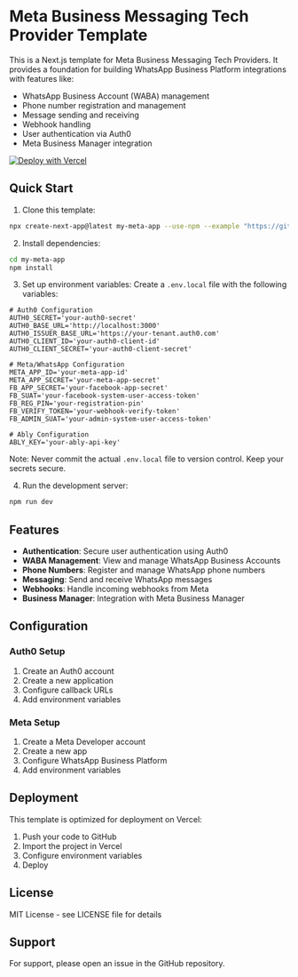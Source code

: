 # Meta Business Messaging Tech Provider Template

This is a Next.js template for Meta Business Messaging Tech Providers. It provides a foundation for building WhatsApp Business Platform integrations with features like:

- WhatsApp Business Account (WABA) management
- Phone number registration and management
- Message sending and receiving
- Webhook handling
- User authentication via Auth0
- Meta Business Manager integration


[![Deploy with Vercel](https://vercel.com/button)](https://vercel.com/new/clone?repository-url=https%3A%2F%2Fgithub.com%2Fklyngbaek%2Fbizmsgtp&env=AUTH0_SECRET,AUTH0_BASE_URL,AUTH0_ISSUER_BASE_URL,AUTH0_CLIENT_ID,AUTH0_CLIENT_SECRET,META_APP_ID,META_APP_SECRET,FB_APP_SECRET,FB_SUAT,FB_REG_PIN,FB_VERIFY_TOKEN,FB_ADMIN_SUAT,ABLY_KEY&envDescription=Variables%20to%20configure%20the%20app&envLink=https%3A%2F%2Fgithub.com%2Fklyngbaek%2Fbizmsgtp)

## Quick Start

1. Clone this template:
```bash
npx create-next-app@latest my-meta-app --use-npm --example "https://github.com/yourusername/bizmsgtp"
```

2. Install dependencies:
```bash
cd my-meta-app
npm install
```

3. Set up environment variables:
Create a `.env.local` file with the following variables:
```env
# Auth0 Configuration
AUTH0_SECRET='your-auth0-secret'
AUTH0_BASE_URL='http://localhost:3000'
AUTH0_ISSUER_BASE_URL='https://your-tenant.auth0.com'
AUTH0_CLIENT_ID='your-auth0-client-id'
AUTH0_CLIENT_SECRET='your-auth0-client-secret'

# Meta/WhatsApp Configuration
META_APP_ID='your-meta-app-id'
META_APP_SECRET='your-meta-app-secret'
FB_APP_SECRET='your-facebook-app-secret'
FB_SUAT='your-facebook-system-user-access-token'
FB_REG_PIN='your-registration-pin'
FB_VERIFY_TOKEN='your-webhook-verify-token'
FB_ADMIN_SUAT='your-admin-system-user-access-token'

# Ably Configuration
ABLY_KEY='your-ably-api-key'
```

Note: Never commit the actual `.env.local` file to version control. Keep your secrets secure.

4. Run the development server:
```bash
npm run dev
```

## Features

- **Authentication**: Secure user authentication using Auth0
- **WABA Management**: View and manage WhatsApp Business Accounts
- **Phone Numbers**: Register and manage WhatsApp phone numbers
- **Messaging**: Send and receive WhatsApp messages
- **Webhooks**: Handle incoming webhooks from Meta
- **Business Manager**: Integration with Meta Business Manager

## Configuration

### Auth0 Setup
1. Create an Auth0 account
2. Create a new application
3. Configure callback URLs
4. Add environment variables

### Meta Setup
1. Create a Meta Developer account
2. Create a new app
3. Configure WhatsApp Business Platform
4. Add environment variables

## Deployment

This template is optimized for deployment on Vercel:

1. Push your code to GitHub
2. Import the project in Vercel
3. Configure environment variables
4. Deploy

## License

MIT License - see LICENSE file for details

## Support

For support, please open an issue in the GitHub repository.